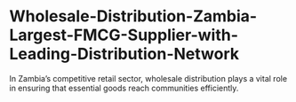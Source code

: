 # Wholesale-Distribution-Zambia-Largest-FMCG-Supplier-with-Leading-Distribution-Network
In Zambia’s competitive retail sector, wholesale distribution plays a vital role in ensuring that essential goods reach communities efficiently.
